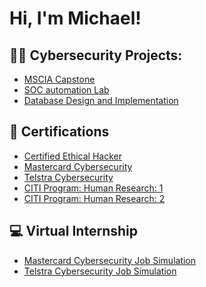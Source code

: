 <h1>Hi, I'm Michael! </h1>

<h2>👨‍💻 Cybersecurity Projects:</h2>

- [MSCIA Capstone](https://github.com/Medume/MSCIA-Capstone)
- [SOC automation Lab](https://github.com/Medume/SOC-Automation-Lab)
- [Database Design and Implementation ](https://github.com/Medume/Database-Design-and-Implementation)

<h2>📃 Certifications</h2>

- [Certified Ethical Hacker](https://ibb.co/5LYDH90)
- [Mastercard Cybersecurity](https://ibb.co/b1QM3xk)
- [Telstra Cybersecurity](https://ibb.co/ky99zc7)
- [CITI Program: Human Research: 1](https://ibb.co/PFZVCkm)
- [CITI Program: Human Research: 2](https://ibb.co/g3PdbZc)

<h2>💻 Virtual Internship</h2>

- [Mastercard Cybersecurity Job Simulation](https://ibb.co/b1QM3xk)
- [Telstra Cybersecurity Job Simulation](https://ibb.co/ky99zc7)
